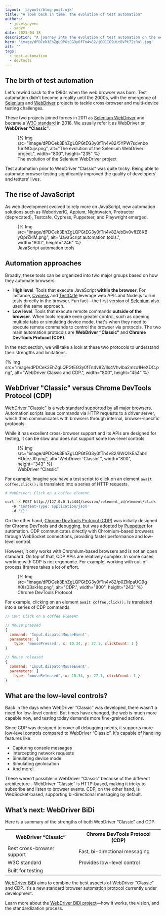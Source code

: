 ```yaml
---
layout: 'layouts/blog-post.njk'
title: "A look back in time: the evolution of test automation"
authors:
  - jecelynyeen
  - sadym
date: 2023-04-18
description: "A journey into the evolution of test automation on the web."
hero: 'image/dPDCek3EhZgLQPGtEG3y0fTn4v82/jGD1IO9UitBVPt7IsRol.jpg'
alt: ''
tags:
  - test-automation
  - devtools
---
```



## The birth of test automation

Let's rewind back to the 1990s when the web browser was born. Test automation didn't become a reality until the 2000s, with the emergence of [Selenium](https://www.selenium.dev/history/) and [WebDriver](https://www.selenium.dev/history/#:~:text=testing%20tool%20called-,WebDriver.,-It%20did%20not) projects to tackle cross-browser and multi-device testing challenges. 

These two projects joined forces in 2011 as [Selenium WebDriver](https://www.selenium.dev/documentation/webdriver/) and became a [W3C standard](https://w3c.github.io/webdriver/) in 2018. We usually refer it as WebDriver or **WebDriver “Classic”**.

<figure>
{% Img src="image/dPDCek3EhZgLQPGtEG3y0fTn4v82/5YPW7sdvnbo1urlNCujv.png", alt="The evolution of the Selenium WebDriver project.", width="800", height="235" %}
<figcaption>The evolution of the Selenium WebDriver project</figcaption>
</figure>

Test automation prior to WebDriver “Classic” was quite tricky. Being able to automate browser testing significantly improved the quality of developers’ and testers’ lives.


## The rise of JavaScript

As web development evolved to rely more on JavaScript, new automation solutions such as WebdriverIO, Appium, Nightwatch, Protractor (deprecated), Testcafe, Cypress, Puppeteer, and Playwright emerged. 

<figure>
{% Img src="image/dPDCek3EhZgLQPGtEG3y0fTn4v82/ebBv0vflZ8KByQprZklM.png", alt="JavaScript automation tools.", width="800", height="246" %}
<figcaption>JavaScript automation tools</figcaption>
</figure>


## Automation approaches

Broadly, these tools can be organized into two major groups based on how they automate browsers:

- **High level**: Tools that execute JavaScript **within the browser**. For instance, [Cypress](https://bit.ly/cypress-architecture) and [TestCafe](https://bit.ly/testcafe-architecture) leverage web APIs and Node.js to run tests directly in the browser. Fun fact—the first version of [Selenium](https://www.selenium.dev/) also used the same approach.
- **Low level**: Tools that execute remote commands **outside of the browser**. When tools require even greater control, such as opening multiple tabs or simulating device mode, that's when they need to execute remote commands to control the browser via protocols. 
The two main automation protocols are **WebDriver “Classic”** and **Chrome DevTools Protocol (CDP)**.

In the next section, we will take a look at these two protocols to understand their strengths and limitations.

{% Img src="image/dPDCek3EhZgLQPGtEG3y0fTn4v82/Ils4VhvIba2mzo1HeXDC.png", alt="WebDriver Classic and CDP.", width="800", height="454" %}


## WebDriver "Classic" versus Chrome DevTools Protocol (CDP)

[WebDriver "Classic"](https://w3c.github.io/webdriver/) is a web standard supported by all major browsers. Automation scripts issue commands via HTTP requests to a driver server, which then communicates with browsers through internal, browser-specific protocols. 

While it has excellent cross-browser support and its APIs are designed for testing, it can be slow and does not support some low-level controls.

<figure>
{% Img src="image/dPDCek3EhZgLQPGtEG3y0fTn4v82/iIWQ1kEaZabrlHUoezJ0.png", alt="WebDriver 'Classic'.", width="800", height="343" %}
<figcaption>WebDriver “Classic”</figcaption>
</figure>

For example, imagine you have a test script to click on an element `await coffee.click();` is translated into a series of HTTP requests.

```bash
# WebDriver: Click on a coffee element

curl -X POST http://127.0.0.1:4444/session/:element_id/element/click
   -H 'Content-Type: application/json'
   -d '{}'
```

On the other hand, [Chrome DevTools Protocol (CDP)](https://chromedevtools.github.io/devtools-protocol) was initially designed for Chrome DevTools and debugging, but was adopted by [Puppeteer](https://pptr.dev/) for automation. CDP communicates directly with Chromium-based browsers through WebSocket connections, providing faster performance and low-level control. 

However, it only works with Chromium-based browsers and is not an open standard. On top of that, CDP APIs are relatively complex. In some cases, working with CDP is not ergonomic. For example, working with out-of-process iframes takes a lot of effort.

<figure>
{% Img src="image/dPDCek3EhZgLQPGtEG3y0fTn4v82/p0ZMpaUO9gX0Is0BskHq.png", alt="CDP.", width="800", height="243" %}
<figcaption>Chrome DevTools Protocol</figcaption>
</figure>

For example, clicking on an element `await coffee.click();` is translated into a series of CDP commands.

```js
// CDP: Click on a coffee element

// Mouse pressed
{ 
  command: 'Input.dispatchMouseEvent', 
  parameters: {
    type: 'mousePressed', x: 10.34, y: 27.1, clickCount: 1 }
}

// Mouse released
{ 
  command: 'Input.dispatchMouseEvent', 
  parameters: {
    type: 'mouseReleased', x: 10.34, y: 27.1, clickCount: 1 }
}
```

## What are the low-level controls?

Back in the days when WebDriver “Classic” was developed, there wasn't a need for low-level control. But times have changed, the web is much more capable now, and testing today demands more fine-grained actions.

Since CDP was designed to cover all debugging needs, it supports more low-level controls compared to WebDriver “Classic”. It's capable of handling features like: 

- Capturing console messages
- Intercepting network requests
- Simulating device mode
- Simulating geolocation
- And more!

These weren’t possible in WebDriver “Classic” because of the different  architecture—WebDriver “Classic” is HTTP-based, making it tricky to subscribe and listen to browser events. CDP, on the other hand, is WebSocket-based, supporting bi-directional messaging by default.


## What’s next: WebDriver BiDi
Here is a summary of the strengths of both WebDriver “Classic” and CDP:

<table class="responsive width-full with-borders">
  <tbody>
    <tr>
      <th>WebDriver “Classic”</th>
      <th>Chrome DevTools Protocol (CDP)</th>
    </tr>
    <tr>
      <td>Best cross-browser support</td>
      <td>Fast, bi-directional messaging</td>
    </tr>
    <tr>
      <td>W3C standard</td>
      <td>Provides low-level control</td>
    </tr>
    <tr>
      <td>Built for testing</td>
      <td></td>
    </tr>
  </tbody>
</table>

[WebDriver BiDi](/articles/webdriver-bidi/) aims to combine the best aspects of WebDriver "Classic" and CDP. It's a new standard browser automation protocol currently under development.

Learn more about the [WebDriver BiDi project](/articles/webdriver-bidi/)—how it works, the vision, and the standardization process. 
